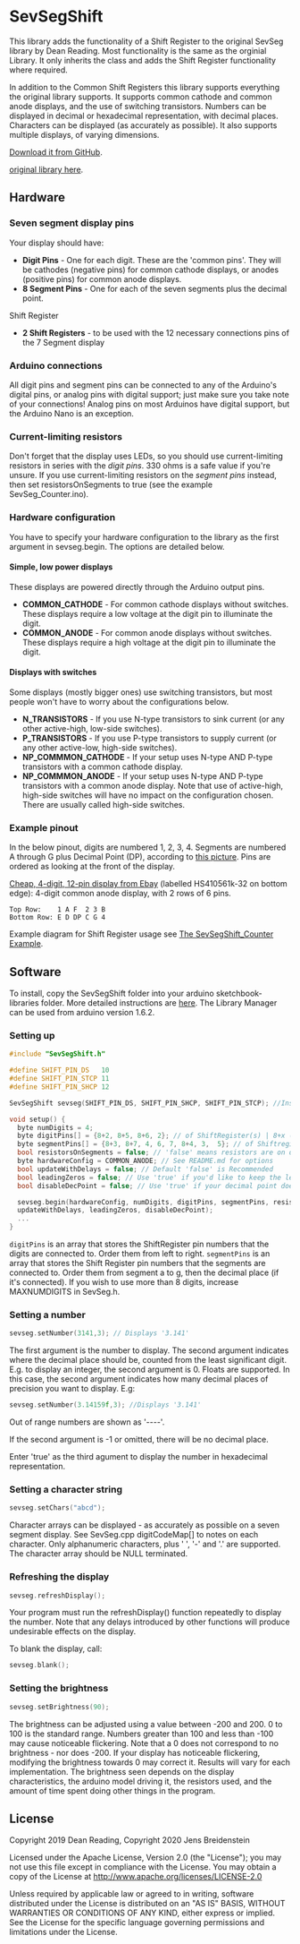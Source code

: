 # SevSegShift

This library adds the functionality of a Shift Register to the original SevSeg library by Dean Reading. Most functionality is the same as the orginial Library. It only inherits the class and adds the Shift Register functionality where required.

In addition to the Common Shift Registers this library supports everything the original library supports.
It supports common cathode and common anode displays, and the use of switching transistors. Numbers can be displayed in decimal or hexadecimal representation, with decimal places. Characters can be displayed (as accurately as possible). It also supports multiple displays, of varying dimensions. 

[Download it from GitHub][5].

[original library here][1].


## Hardware

### Seven segment display pins

Your display should have:
*   **Digit Pins** \- One for each digit. These are the 'common pins'. They will be cathodes (negative pins) for common cathode displays, or anodes (positive pins) for common anode displays.
*   **8 Segment Pins** \- One for each of the seven segments plus the decimal point.

Shift Register
*   **2 Shift Registers** \- to be used with the 12 necessary connections pins of the 7 Segment display


### Arduino connections

All digit pins and segment pins can be connected to any of the Arduino's digital pins, or analog pins with digital support; just make sure you take note of your connections! Analog pins on most Arduinos have digital support, but the Arduino Nano is an exception.


### Current-limiting resistors

Don't forget that the display uses LEDs, so you should use current-limiting resistors in series with the *digit pins*. 330 ohms is a safe value if you're unsure. If you use current-limiting resistors on the *segment pins* instead, then set resistorsOnSegments to true (see the example SevSeg_Counter.ino).


### Hardware configuration

You have to specify your hardware configuration to the library as the first argument in sevseg.begin. The options are detailed below.

#### Simple, low power displays
These displays are powered directly through the Arduino output pins.
*   **COMMON_CATHODE** \- For common cathode displays without switches. These displays require a low voltage at the digit pin to illuminate the digit.
*   **COMMON_ANODE** \- For common anode displays without switches. These displays require a high voltage at the digit pin to illuminate the digit.

#### Displays with switches
Some displays (mostly bigger ones) use switching transistors, but most people won't have to worry about the configurations below.
*   **N_TRANSISTORS** \- If you use N-type transistors to sink current (or any other active-high, low-side switches).
*   **P_TRANSISTORS** \- If you use P-type transistors to supply current (or any other active-low, high-side switches).
*   **NP_COMMMON_CATHODE** \- If your setup uses N-type AND P-type transistors with a common cathode display.
*   **NP_COMMMON_ANODE** \- If your setup uses N-type AND P-type transistors with a common anode display.
Note that use of active-high, high-side switches will have no impact on the configuration chosen. There are usually called high-side switches.


### Example pinout

In the below pinout, digits are numbered 1, 2, 3, 4.
Segments are numbered A through G plus Decimal Point (DP), according to [this picture][2].
Pins are ordered as looking at the front of the display.

[Cheap, 4-digit, 12-pin display from Ebay][3] (labelled HS410561k-32 on bottom edge):
4-digit common anode display, with 2 rows of 6 pins.
```
Top Row:    1 A F  2 3 B
Bottom Row: E D DP C G 4
```

Example diagram for Shift Register usage see [The SevSegShift_Counter Example][6].

## Software

To install, copy the SevSegShift folder into your arduino sketchbook\-libraries folder. More detailed instructions are [here][4].
The Library Manager can be used from arduino version 1.6.2.


### Setting up

```c++
#include "SevSegShift.h"

#define SHIFT_PIN_DS   10
#define SHIFT_PIN_STCP 11
#define SHIFT_PIN_SHCP 12

SevSegShift sevseg(SHIFT_PIN_DS, SHIFT_PIN_SHCP, SHIFT_PIN_STCP); //Instantiate a seven segment controller object

void setup() {
  byte numDigits = 4;
  byte digitPins[] = {8+2, 8+5, 8+6, 2}; // of ShiftRegister(s) | 8+x (2nd Register)
  byte segmentPins[] = {8+3, 8+7, 4, 6, 7, 8+4, 3,  5}; // of Shiftregister(s) | 8+x (2nd Register)
  bool resistorsOnSegments = false; // 'false' means resistors are on digit pins
  byte hardwareConfig = COMMON_ANODE; // See README.md for options
  bool updateWithDelays = false; // Default 'false' is Recommended
  bool leadingZeros = false; // Use 'true' if you'd like to keep the leading zeros
  bool disableDecPoint = false; // Use 'true' if your decimal point doesn't exist or isn't connected. Then, you only need to specify 7 segmentPins[]

  sevseg.begin(hardwareConfig, numDigits, digitPins, segmentPins, resistorsOnSegments,
  updateWithDelays, leadingZeros, disableDecPoint);
  ...
}
```

`digitPins` is an array that stores the ShiftRegister pin numbers that the digits are connected to. Order them from left to right.
`segmentPins` is an array that stores the Shift Register pin numbers that the segments are connected to. Order them from segment a to g, then the decimal place (if it's connected).
If you wish to use more than 8 digits, increase MAXNUMDIGITS in SevSeg.h.


### Setting a number

```c++
sevseg.setNumber(3141,3); // Displays '3.141'
```

The first argument is the number to display. The second argument indicates where the decimal place should be, counted from the least significant digit. E.g. to display an integer, the second argument is 0.
Floats are supported. In this case, the second argument indicates how many decimal places of precision you want to display. E.g:

```c++
sevseg.setNumber(3.14159f,3); //Displays '3.141'
```

Out of range numbers are shown as '----'.

If the second argument is -1 or omitted, there will be no decimal place.

Enter 'true' as the third agument to display the number in hexadecimal representation.


### Setting a character string

```c++
sevseg.setChars("abcd");
```

Character arrays can be displayed - as accurately as possible on a seven segment display. See SevSeg.cpp digitCodeMap[] to notes on each character. Only alphanumeric characters, plus ' ', '-' and '.' are supported. The character array should be NULL terminated.


### Refreshing the display

```c++
sevseg.refreshDisplay();
```

Your program must run the refreshDisplay() function repeatedly to display the number. Note that any delays introduced by other functions will produce undesirable effects on the display.

To blank the display, call:

```c++
sevseg.blank();
```


### Setting the brightness

```c++
sevseg.setBrightness(90);
```

The brightness can be adjusted using a value between -200 and 200. 0 to 100 is the standard range.
Numbers greater than 100 and less than -100 may cause noticeable flickering.
Note that a 0 does not correspond to no brightness - nor does -200. If your display has noticeable flickering, modifying the brightness towards 0 may correct it.
Results will vary for each implementation. The brightness seen depends on the display characteristics, the arduino model driving it, the resistors used, and the amount of time spent doing other things in the program.

## License

Copyright 2019 Dean Reading, Copyright 2020 Jens Breidenstein

Licensed under the Apache License, Version 2.0 (the "License");
you may not use this file except in compliance with the License.
You may obtain a copy of the License at
http://www.apache.org/licenses/LICENSE-2.0

Unless required by applicable law or agreed to in writing, software
distributed under the License is distributed on an "AS IS" BASIS,
WITHOUT WARRANTIES OR CONDITIONS OF ANY KIND, either express or implied.
See the License for the specific language governing permissions and
limitations under the License.


[1]: https://github.com/DeanIsMe/SevSeg
[2]: https://en.wikipedia.org/wiki/File:7_segment_display_labeled.svg
[3]: http://www.ebay.com/sch/i.html?LH_BIN=1&_from=R40&_sacat=0&_nkw=7+segment+display+4+digit+2+pcs&_sop=15
[4]: http://arduino.cc/en/Guide/Libraries
[5]: https://github.com/bridystone/SevSegShift
[6]: https://github.com/bridystone/SevSegShift/blob/ShiftRegister/examples/SevSegShift_Counter/SevSegShift.png